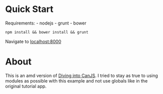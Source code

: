# Quick Start

Requirements:
	- nodejs
	- grunt
	- bower

`npm install && bower install && grunt`

Navigate to [localhost:8000](http://localhost:8000)

# About

This is an amd version of [Diving into CanJS](http://net.tutsplus.com/tutorials/javascript-ajax/diving-into-canjs-part-3/).
I tried to stay as true to using modules as possible with this example and not
use globals like in the original tutorial app.